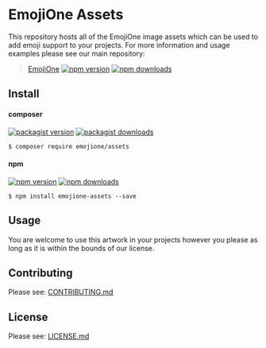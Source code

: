 # EmojiOne Assets

This repository hosts all of the EmojiOne image assets which can be used to add emoji support to your projects. For more information and usage examples please see our main repository: 

> [EmojiOne](https://github.com/emojione/emojione)
> [![npm version](https://img.shields.io/npm/v/emojione.svg)](https://www.npmjs.com/package/emojione) [![npm downloads](https://img.shields.io/npm/dt/emojione.svg)](https://www.npmjs.com/package/emojione)

## Install

#### composer

[![packagist version](https://img.shields.io/packagist/v/emojione/assets.svg)](https://packagist.org/packages/emojione/assets) 
[![packagist downloads](https://img.shields.io/packagist/dt/emojione/assets.svg)](https://packagist.org/packages/emojione/assets)

```
$ composer require emojione/assets
```

#### npm

[![npm version](https://img.shields.io/npm/v/emojion-assets.svg)](https://www.npmjs.com/package/emojione-assets) 
[![npm downloads](https://img.shields.io/npm/dt/emojione-assets.svg)](https://www.npmjs.com/package/emojione-assets)

```
$ npm install emojione-assets --save
```

## Usage

You are welcome to use this artwork in your projects however you please as long as it is within the bounds of our license.


## Contributing

Please see: [CONTRIBUTING.md](https://github.com/emojione/emojione-assets/blob/master/CONTRIBUTING.md)


## License

Please see: [LICENSE.md](https://github.com/emojione/emojione-assets/blob/master/LICENSE.md)
